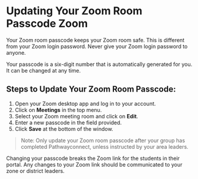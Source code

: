 # Updating Your Zoom Room Passcode Zoom

Your Zoom room passcode keeps your Zoom room safe. This is different from your Zoom login password. Never give your Zoom login password to anyone.

Your passcode is a six-digit number that is automatically generated for you. It can be changed at any time.

## Steps to Update Your Zoom Room Passcode:

1. Open your Zoom desktop app and log in to your account.
2. Click on **Meetings** in the top menu.
3. Select your Zoom meeting room and click on **Edit**.
4. Enter a new passcode in the field provided.
5. Click **Save** at the bottom of the window.

> Note: Only update your Zoom room passcode after your group has completed Pathwayconnect, unless instructed by your area leaders.

Changing your passcode breaks the Zoom link for the students in their portal. Any changes to your Zoom link should be communicated to your zone or district leaders.

